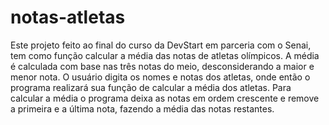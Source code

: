 # notas-atletas
Este projeto feito ao final do curso da DevStart em parceria com o Senai, tem como função calcular a média das notas de atletas olímpicos. A média é calculada com base nas três notas do meio, desconsiderando a maior e menor nota. O usuário digita os nomes e notas dos atletas, onde então o programa realizará sua função de calcular a média dos atletas. Para calcular a média o programa deixa as notas em ordem crescente e remove a primeira e a última nota, fazendo a média das notas restantes.

